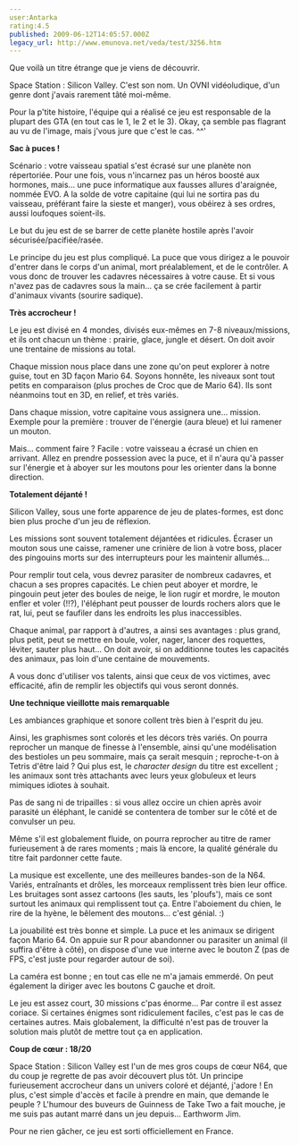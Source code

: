 ```yaml
---
user:Antarka
rating:4.5
published: 2009-06-12T14:05:57.000Z
legacy_url: http://www.emunova.net/veda/test/3256.htm
---
```

Que voilà un titre étrange que je viens de découvrir.  

  

Space Station : Silicon Valley. C'est son nom. Un OVNI vidéoludique, d'un genre dont j'avais rarement tâté moi-même.  

  

Pour la p'tite histoire, l'équipe qui a réalisé ce jeu est responsable de la plupart des GTA (en tout cas le 1, le 2 et le 3). Okay, ça semble pas flagrant au vu de l'image, mais j'vous jure que c'est le cas. ^^'  

  

**Sac à puces !**  

  

Scénario : votre vaisseau spatial s'est écrasé sur une planète non répertoriée. Pour une fois, vous n'incarnez pas un héros boosté aux hormones, mais... une puce informatique aux fausses allures d'araignée, nommée EVO. A la solde de votre capitaine (qui lui ne sortira pas du vaisseau, préférant faire la sieste et manger), vous obéirez à ses ordres, aussi loufoques soient-ils.  

  

Le but du jeu est de se barrer de cette planète hostile après l'avoir sécurisée/pacifiée/rasée.  

  

Le principe du jeu est plus compliqué. La puce que vous dirigez a le pouvoir d'entrer dans le corps d'un animal, mort préalablement, et de le contrôler. A vous donc de trouver les cadavres nécessaires à votre cause. Et si vous n'avez pas de cadavres sous la main... ça se crée facilement à partir d'animaux vivants (sourire sadique).  

  

**Très accrocheur !**  

  

Le jeu est divisé en 4 mondes, divisés eux-mêmes en 7-8 niveaux/missions, et ils ont chacun un thème : prairie, glace, jungle et désert. On doit avoir une trentaine de missions au total.  

  

Chaque mission nous place dans une zone qu'on peut explorer à notre guise, tout en 3D façon Mario 64\. Soyons honnête, les niveaux sont tout petits en comparaison (plus proches de Croc que de Mario 64). Ils sont néanmoins tout en 3D, en relief, et très variés.  

  

Dans chaque mission, votre capitaine vous assignera une... mission. Exemple pour la première : trouver de l'énergie (aura bleue) et lui ramener un mouton.  

  

Mais... comment faire ? Facile : votre vaisseau a écrasé un chien en arrivant. Allez en prendre possession avec la puce, et il n'aura qu'à passer sur l'énergie et à aboyer sur les moutons pour les orienter dans la bonne direction.  

  

**Totalement déjanté !**  

  

Silicon Valley, sous une forte apparence de jeu de plates-formes, est donc bien plus proche d'un jeu de réflexion.  

  

Les missions sont souvent totalement déjantées et ridicules. Écraser un mouton sous une caisse, ramener une crinière de lion à votre boss, placer des pingouins morts sur des interrupteurs pour les maintenir allumés...  

  

Pour remplir tout cela, vous devrez parasiter de nombreux cadavres, et chacun a ses propres capacités. Le chien peut aboyer et mordre, le pingouin peut jeter des boules de neige, le lion rugir et mordre, le mouton enfler et voler (!!?), l'éléphant peut pousser de lourds rochers alors que le rat, lui, peut se faufiler dans les endroits les plus inaccessibles.  

  

Chaque animal, par rapport à d'autres, a ainsi ses avantages : plus grand, plus petit, peut se mettre en boule, voler, nager, lancer des roquettes, léviter, sauter plus haut... On doit avoir, si on additionne toutes les capacités des animaux, pas loin d'une centaine de mouvements.  

  

A vous donc d'utiliser vos talents, ainsi que ceux de vos victimes, avec efficacité, afin de remplir les objectifs qui vous seront donnés.  

  

**Une technique vieillotte mais remarquable**  

  

Les ambiances graphique et sonore collent très bien à l'esprit du jeu.  

  

Ainsi, les graphismes sont colorés et les décors très variés. On pourra reprocher un manque de finesse à l'ensemble, ainsi qu'une modélisation des bestioles un peu sommaire, mais ça serait mesquin ; reproche-t-on à Tetris d'être laid ? Qui plus est, le _character design_ du titre est excellent ; les animaux sont très attachants avec leurs yeux globuleux et leurs mimiques idiotes à souhait.  

  

Pas de sang ni de tripailles : si vous allez occire un chien après avoir parasité un éléphant, le canidé se contentera de tomber sur le côté et de convulser un peu.  

  

Même s'il est globalement fluide, on pourra reprocher au titre de ramer furieusement à de rares moments ; mais là encore, la qualité générale du titre fait pardonner cette faute.  

  

La musique est excellente, une des meilleures bandes-son de la N64\. Variés, entraînants et drôles, les morceaux remplissent très bien leur office. Les bruitages sont assez cartoons (les sauts, les 'ploufs'), mais ce sont surtout les animaux qui remplissent tout ça. Entre l'aboiement du chien, le rire de la hyène, le bêlement des moutons... c'est génial. :)  

  

La jouabilité est très bonne et simple. La puce et les animaux se dirigent façon Mario 64\. On appuie sur R pour abandonner ou parasiter un animal (il suffira d'être à côté), on dispose d'une vue interne avec le bouton Z (pas de FPS, c'est juste pour regarder autour de soi).  

  

La caméra est bonne ; en tout cas elle ne m'a jamais emmerdé. On peut également la diriger avec les boutons C gauche et droit.  

  

Le jeu est assez court, 30 missions c'pas énorme... Par contre il est assez coriace. Si certaines énigmes sont ridiculement faciles, c'est pas le cas de certaines autres. Mais globalement, la difficulté n'est pas de trouver la solution mais plutôt de mettre tout ça en application.  

  

**Coup de cœur : 18/20**  

  

Space Station : Silicon Valley est l'un de mes gros coups de cœur N64, que du coup je regrette de pas avoir découvert plus tôt. Un principe furieusement accrocheur dans un univers coloré et déjanté, j'adore ! En plus, c'est simple d'accès et facile à prendre en main, que demande le peuple ? L'humour des buveurs de Guinness de Take Two a fait mouche, je me suis pas autant marré dans un jeu depuis... Earthworm Jim.  

  

Pour ne rien gâcher, ce jeu est sorti officiellement en France.